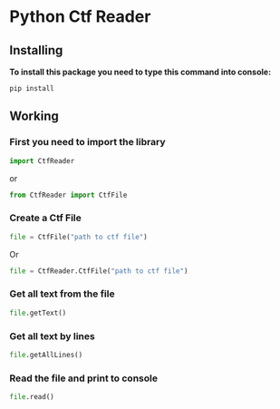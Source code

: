 # Python Ctf Reader
## Installing

**To install this package you need to type this command
into console:**

```
pip install 
```

## Working

### First you need to import the library

```python
import CtfReader
```
or
```python
from CtfReader import CtfFile
```

### Create a Ctf File
```python
file = CtfFile("path to ctf file")
```

Or

```python
file = CtfReader.CtfFile("path to ctf file")
```

### Get all text from the file

```python
file.getText()
```

### Get all text by lines

```python
file.getAllLines()
```

### Read the file and print to console

```python
file.read()
```